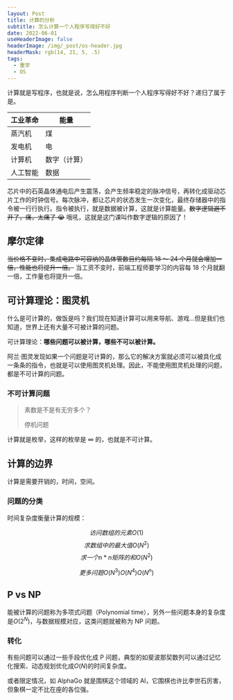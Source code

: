 ```yaml
---
layout: Post
title: 计算的分析
subtitle: 怎么计算一个人程序写得好不好
date: 2022-06-01
useHeaderImage: false
headerImage: /img/_post/os-header.jpg
headerMask: rgb(14, 21, 5, .5)
tags:
  - 重学
  - OS
---
```


计算就是写程序，也就是说，怎么用程序判断一个人程序写得好不好？递归了属于是。

<!-- more -->

| 工业革命 | 能量         |
| -------- | ------------ |
| 蒸汽机   | 煤           |
| 发电机   | 电           |
| 计算机   | 数字（计算） |
| 人工智能 | 数据         |

芯片中的石英晶体通电后产生震荡，会产生频率稳定的脉冲信号，再转化成驱动芯片工作的时钟信号。每次脉冲，都让芯片的状态发生一次变化，最终存储器中的指令被一行行执行。指令被执行，就是数据被计算，这就是计算能量。~~数字逻辑避不开了，痛，太痛了 😭~~ 哦吼，这就是这门课叫作数字逻辑的原因了！

## 摩尔定律

~~当价格不变时，集成电路中可容纳的晶体管数目约每隔 18 ～ 24 个月就会增加一倍，性能也将提升一倍。~~ 当工资不变时，前端工程师要学习的内容每 18 个月就翻一倍，工作量也将提升一倍。

## 可计算理论：图灵机

什么是可计算的，做饭是吗？我们现在知道计算可以用来导航、游戏...但是我们也知道，世界上还有大量不可被计算的问题。

可计算理论：**哪些问题可以被计算，哪些不可以被计算。**

阿兰·图灵发现如果一个问题是可计算的，那么它的解决方案就必须可以被具化成一条条的指令，也就是可以使用图灵机处理。因此，不能使用图灵机处理的问题，都是不可计算的问题。

### 不可计算问题

> 素数是不是有无穷多个？
>
> 停机问题

计算就是枚举，这样的枚举是 ∞ 的，也就是不可计算。

## 计算的边界

计算是需要开销的，时间，空间。

### 问题的分类

时间复杂度衡量计算的规模：

$$访问数组的元素   O(1)$$
$$求数组中的最大值O(N^2)$$
$$求一个n*n矩阵的和O(N^2)$$

$$
更多问题
O(N^3)
O(N^4)
O(N^n)
$$

## P vs NP

能被计算的问题称为多项式问题（Polynomial time），另外一些问题本身的复杂度是$O(2^N)$，与数据规模对应，这类问题就被称为 NP 问题。

### 转化

有些问题可以通过一些手段优化成 P 问题，典型的如斐波那契数列可以通过记忆化搜索、动态规划优化成$O(N)$的时间复杂度。

或者限定情况，如 AlphaGo 就是围棋这个领域的 AI，它围棋也许比李世石厉害，但象棋一定不比在座的各位强。
